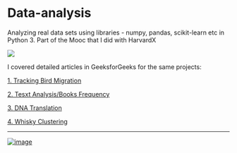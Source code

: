 # Data-analysis

Analyzing real data sets using libraries - numpy, pandas, scikit-learn etc in Python 3. Part of the Mooc that I did with HarvardX

<img src="https://github.com/SKKSaikia/Data-Analysis/blob/master/download.png">


I covered detailed articles in GeeksforGeeks for the same projects:

[1. Tracking Bird Migration](https://www.geeksforgeeks.org/tracking-bird-migration-using-python-3/)

[2. Tesxt Analysis/Books Frequency](https://www.geeksforgeeks.org/text-analysis-in-python-3/)

[3. DNA Translation](https://www.geeksforgeeks.org/dna-protein-python-3/)

[4. Whisky Clustering](https://www.geeksforgeeks.org/project-scikit-learn-whisky-clustering/)

------------------

[![image](https://user-images.githubusercontent.com/50515418/231057256-368be328-81ec-46b6-b4ff-b47552d13716.png)](https://www.youtube.com/watch?v=qbVC1W8FOSY)
